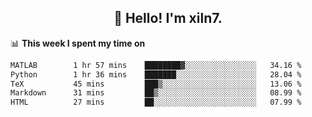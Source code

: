 <h2 align="center">👋 Hello! I'm xiln7.</h2>

📊 **This week I spent my time on**
<!--START_SECTION:waka-->

```txt
MATLAB        1 hr 57 mins    ████████▓░░░░░░░░░░░░░░░░   34.16 %
Python        1 hr 36 mins    ███████░░░░░░░░░░░░░░░░░░   28.04 %
TeX           45 mins         ███▒░░░░░░░░░░░░░░░░░░░░░   13.06 %
Markdown      31 mins         ██▒░░░░░░░░░░░░░░░░░░░░░░   08.99 %
HTML          27 mins         ██░░░░░░░░░░░░░░░░░░░░░░░   07.99 %
```

<!--END_SECTION:waka-->


